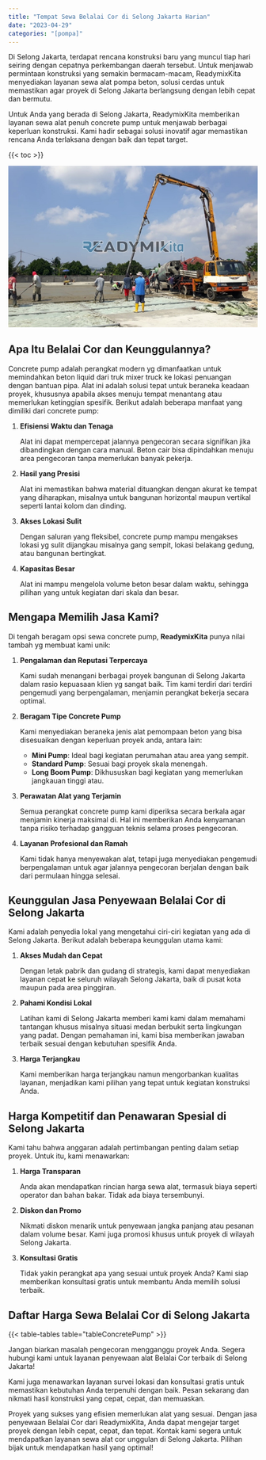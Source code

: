 ```yaml
---
title: "Tempat Sewa Belalai Cor di Selong Jakarta Harian"
date: "2023-04-29"
categories: "[pompa]"
---
```


Di Selong Jakarta, terdapat rencana konstruksi baru yang muncul tiap hari seiring dengan cepatnya perkembangan daerah tersebut. Untuk menjawab permintaan konstruksi yang semakin bermacam-macam, ReadymixKita menyediakan layanan sewa alat pompa beton, solusi cerdas untuk memastikan agar proyek di Selong Jakarta berlangsung dengan lebih cepat dan bermutu.

Untuk Anda yang berada di Selong Jakarta, ReadymixKita memberikan layanan sewa alat penuh concrete pump untuk menjawab berbagai keperluan konstruksi. Kami hadir sebagai solusi inovatif agar memastikan rencana Anda terlaksana dengan baik dan tepat target.

{{< toc >}}

![Tempat Sewa Belalai Cor di Selong Jakarta Harian](/images/pompa/sewa-pompa-12.jpg)

## Apa Itu Belalai Cor dan Keunggulannya?

Concrete pump adalah perangkat modern yg dimanfaatkan untuk memindahkan beton liquid dari truk mixer truck ke lokasi penuangan dengan bantuan pipa. Alat ini adalah solusi tepat untuk beraneka keadaan proyek, khususnya apabila akses menuju tempat menantang atau memerlukan ketinggian spesifik. Berikut adalah beberapa manfaat yang dimiliki dari concrete pump:

1. **Efisiensi Waktu dan Tenaga**

   Alat ini dapat mempercepat jalannya pengecoran secara signifikan jika dibandingkan dengan cara manual. Beton cair bisa dipindahkan menuju area pengecoran tanpa memerlukan banyak pekerja.

2. **Hasil yang Presisi**

   Alat ini memastikan bahwa material dituangkan dengan akurat ke tempat yang diharapkan, misalnya untuk bangunan horizontal maupun vertikal seperti lantai kolom dan dinding.

3. **Akses Lokasi Sulit**

   Dengan saluran yang fleksibel, concrete pump mampu mengakses lokasi yg sulit dijangkau misalnya gang sempit, lokasi belakang gedung, atau bangunan bertingkat.

4. **Kapasitas Besar**

   Alat ini mampu mengelola volume beton besar dalam waktu, sehingga pilihan yang untuk kegiatan dari skala dan besar.

## Mengapa Memilih Jasa Kami?

Di tengah beragam opsi sewa concrete pump, **ReadymixKita** punya nilai tambah yg membuat kami unik:

1. **Pengalaman dan Reputasi Terpercaya**

   Kami sudah menangani berbagai proyek bangunan di Selong Jakarta dalam rasio kepuasaan klien yg sangat baik. Tim kami terdiri dari terdiri pengemudi yang berpengalaman, menjamin perangkat bekerja secara optimal.

2. **Beragam Tipe Concrete Pump**

   Kami menyediakan beraneka jenis alat pemompaan beton yang bisa disesuaikan dengan keperluan proyek anda, antara lain:
   - **Mini Pump**: Ideal bagi kegiatan perumahan atau area yang sempit.
   - **Standard Pump**: Sesuai bagi proyek skala menengah.
   - **Long Boom Pump**: Dikhususkan bagi kegiatan yang memerlukan jangkauan tinggi atau.

3. **Perawatan Alat yang Terjamin**

   Semua perangkat concrete pump kami diperiksa secara berkala agar menjamin kinerja maksimal di. Hal ini memberikan Anda kenyamanan tanpa risiko terhadap gangguan teknis selama proses pengecoran.

4. **Layanan Profesional dan Ramah**

   Kami tidak hanya menyewakan alat, tetapi juga menyediakan pengemudi berpengalaman untuk agar jalannya pengecoran berjalan dengan baik dari permulaan hingga selesai.

## Keunggulan Jasa Penyewaan Belalai Cor di Selong Jakarta

Kami adalah penyedia lokal yang mengetahui ciri-ciri kegiatan yang ada di Selong Jakarta. Berikut adalah beberapa keunggulan utama kami:

1. **Akses Mudah dan Cepat**

   Dengan letak pabrik dan gudang di strategis, kami dapat menyediakan layanan cepat ke seluruh wilayah Selong Jakarta, baik di pusat kota maupun pada area pinggiran.

2. **Pahami Kondisi Lokal**

   Latihan kami di Selong Jakarta memberi kami kami dalam memahami tantangan khusus misalnya situasi medan berbukit serta lingkungan yang padat. Dengan pemahaman ini, kami bisa memberikan jawaban terbaik sesuai dengan kebutuhan spesifik Anda.

3. **Harga Terjangkau**

   Kami memberikan harga terjangkau namun mengorbankan kualitas layanan, menjadikan kami pilihan yang tepat untuk kegiatan konstruksi Anda.

## Harga Kompetitif dan Penawaran Spesial di Selong Jakarta

Kami tahu bahwa anggaran adalah pertimbangan penting dalam setiap proyek. Untuk itu, kami menawarkan:

1. **Harga Transparan**

   Anda akan mendapatkan rincian harga sewa alat, termasuk biaya seperti operator dan bahan bakar. Tidak ada biaya tersembunyi.

2. **Diskon dan Promo**

   Nikmati diskon menarik untuk penyewaan jangka panjang atau pesanan dalam volume besar. Kami juga promosi khusus untuk proyek di wilayah Selong Jakarta.

3. **Konsultasi Gratis**

   Tidak yakin perangkat apa yang sesuai untuk proyek Anda? Kami siap memberikan konsultasi gratis untuk membantu Anda memilih solusi terbaik.

## Daftar Harga Sewa Belalai Cor di Selong Jakarta

{{< table-tables table="tableConcretePump" >}}

Jangan biarkan masalah pengecoran mengganggu proyek Anda. Segera hubungi kami untuk layanan penyewaan alat Belalai Cor terbaik di Selong Jakarta!

Kami juga menawarkan layanan survei lokasi dan konsultasi gratis untuk memastikan kebutuhan Anda terpenuhi dengan baik. Pesan sekarang dan nikmati hasil konstruksi yang cepat, cepat, dan memuaskan.

Proyek yang sukses yang efisien memerlukan alat yang sesuai. Dengan jasa penyewaan Belalai Cor dari ReadymixKita, Anda dapat mengejar target proyek dengan lebih cepat, cepat, dan tepat. Kontak kami segera untuk mendapatkan layanan sewa alat cor unggulan di Selong Jakarta. Pilihan bijak untuk mendapatkan hasil yang optimal!